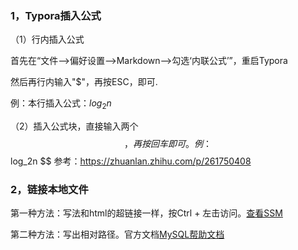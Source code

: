 ### 1，Typora插入公式

（1）行内插入公式

首先在“文件-->偏好设置-->Markdown-->勾选‘内联公式’”，重启Typora

然后再行内输入"$"，再按ESC，即可.

例：​本行插入公式：$log_2n$

（2）插入公式块，直接输入两个$$ ，再按回车即可。例：
$$
log_2n
$$
参考：https://zhuanlan.zhihu.com/p/261750408

### 2，链接本地文件

第一种方法：写法和html的超链接一样，按Ctrl + 左击访问。<a href="SSM">查看SSM</a>

第二种方法：写出相对路径。官方文档[MySQL帮助文档](./MySQL相关及笔记/MySQL帮助文档/refman-5.7-en.a4.pdf)

